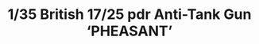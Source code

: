 ---
layout: product
title: "1/35 British 17/25 pdr Anti-Tank Gun ‘PHEASANT’"
price: "TBA" 
desc: "Maketa"
img_path: "/assets/img/BRNC35071.webp"
brand: "Bronco"
available: false
special_offer: false
new: false
soon: false
cat: "010000"
subcat: "015800"
subsubcat: "0N/A"
sifra: "BRNC35071"
popular: false
spec: false
---